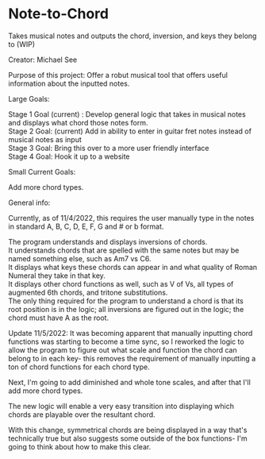# Note-to-Chord
Takes musical notes and outputs the chord, inversion, and keys they belong to (WIP)

Creator: Michael See

Purpose of this project: Offer a robut musical tool that offers useful information about the inputted notes.

Large Goals:

Stage 1 Goal (current) : Develop general logic that takes in musical notes and displays what chord those notes form.  
Stage 2 Goal: (current) Add in ability to enter in guitar fret notes instead of musical notes as input  
Stage 3 Goal: Bring this over to a more user friendly interface  
Stage 4 Goal: Hook it up to a website  


Small Current Goals:

Add more chord types.

General info:

Currently, as of 11/4/2022, this requires the user manually type in the notes in standard A, B, C, D, E, F, G and # or b format.

The program understands and displays inversions of chords.  
It understands chords that are spelled with the same notes but may be named something else, such as Am7 vs C6.  
It displays what keys these chords can appear in and what quality of Roman Numeral they take in that key.  
It displays other chord functions as well, such as V of Vs, all types of augmented 6th chords, and tritone substitutions.  
The only thing required for the program to understand a chord is that its root position is in the logic; all inversions are figured out in the logic; the chord must have A as the root.

Update 11/5/2022: It was becoming apparent that manually inputting chord functions was starting to become a time sync, so I reworked the logic to allow the program to figure out what scale and function the chord can belong to in each key- this removes the requirement of manually inputting a ton of chord functions for each chord type.  

Next, I'm going to add diminished and whole tone scales, and after that I'll add more chord types.

The new logic will enable a very easy transition into displaying which chords are playable over the resultant chord.

With this change, symmetrical chords are being displayed in a way that's technically true but also suggests some outside of the box functions- I'm going to think about how to make this clear.
